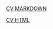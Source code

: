 [CV MARKDOWN](https://qirimhani.github.io/rsschool-cv/cv)

[CV HTML](https://helpful-fenglisu-4fbd08.netlify.app/)

